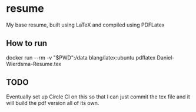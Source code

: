 # resume
My base resume, built using LaTeX and compiled using PDFLatex

## How to run
docker run --rm -v "$PWD":/data blang/latex:ubuntu pdflatex Daniel-Wierdsma-Resume.tex

## TODO
Eventually set up Circle CI on this so that I can just commit the tex file and it will build the pdf version all of its own.
